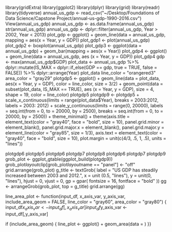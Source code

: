 library(gridExtra)
library(ggplot2)
library(dplyr)
library(grid)
library(readr)
library(tidyverse)
annual_us_gdp <- read_csv("~/Desktop/Foundations of Data Science/Capstone Project/annual-us-gdp-1990-2016.csv")
View(annual_us_gdp)
annual_us_gdp <- as.data.frame(annual_us_gdp)
str(annual_us_gdp)
annual_us_gdp <- dplyr::filter(annual_us_gdp, Year > 2002, Year < 2013)
plot_gdp <- ggplot() +
  geom_line(data = annual_us_gdp, mapping = aes(x = Year, y = GDP))
plot_gdp1 <- plot(annual_us_gdp)
plot_gdp2 <- boxplot(annual_us_gdp)
plot_gdp3 <- ggplot(data = annual_us_gdp) +
  geom_bar(mapping = aes(x = Year))
plot_gdp4 <- ggplot() + 
  geom_line(data = annual_us_gdp, aes (x = Year, y = GDP))
plot_gdp4
gdp <- max(annual_us_gdp$GDP)
plot_data <- annual_us_gdp %>%
  dplyr::mutate(IS_MAX = dplyr::if_else(GDP == gdp,
                                        true = TRUE, false = FALSE)) %>%
  dplyr::arrange(Year)
plot_data
line_color = "orangered3"
area_color = "gray29"
plotgdp5 <- ggplot() + 
  geom_line(data = plot_data, aes(x = Year, y = GDP),
            color = line_color, size = 3/2) +
  geom_point(data = subset(plot_data, IS_MAX == TRUE), aes (x = Year, y = GDP),
             size = 4, shape = 19, color = line_color)
plotgdp5
plotgdp9 <- plotgdp5 +
  scale_x_continuous(limits = range(plot_data$Year),
                     breaks = 2003:2012, 
                     labels = 2003: 2012) +
  scale_y_continuous(limits = range(0, 20000),
                     labels = seq.int(from = 0, to = 20000, by = 2500),
                     breaks = seq.int(from = 0, to = 20000, by = 2500)) +
  theme_minimal() +
  theme(axis.title = element_text(color = "gray40", face = "bold", size = 10),
        panel.grid.minor = element_blank(),
        panel.grid.major.x = element_blank(),
        panel.grid.major.y = element_line(color = "gray85", size = 1/3),
        axis.text = element_text(color = "gray40", face = "bold", size = 10),
        plot.margin = unit(c(4/3, .5, 1, .5), units = "lines"))
  
plotgdp6
plotgdp5
plotgdp6
plotgdp7
plotgdp8
plotgdp6
plotgdp7
plotgdp9
grob_plot <- ggplot_gtable(ggplot_build(plotgdp9))
grob_plot$layout$clip[grob_plot$layout$name == "panel"] <- "off"
grid.arrange(grob_plot)
g_title <- textGrob(
  label = "US GDP has steadily increased between 2003 and 2012.", 
  x = unit (0.5, "lines"),
  y = unit(0, "lines"),
  hjust = 0, vjust = 0,
  gp = gpar(
    fontsize = 16,
    fontface = "bold"
  ))
gg <- arrangeGrob(grob_plot, top = g_title)
grid.arrange(gg)

line_area_plot <- function(input_df,
                           x_axis_var,
                           y_axis_var,
                           include_area_geom = FALSE, 
                           line_color = "gray60",
                           area_color = "gray80")
{
  input_df$x_axis_var <- input_df[,x_axis_var]
  input_df$y_axis_var <- input_df[,y_axis_var]
  
  if (include_area_geom)
  {
    line_plot <- ggplot() +
      geom_area(data = )
  }}


